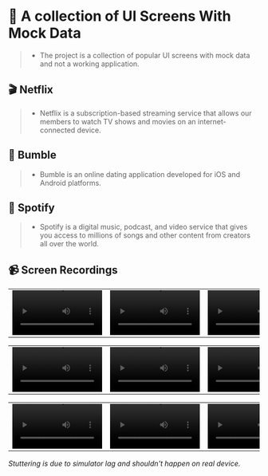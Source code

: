 # 🎡 A collection of UI Screens With Mock Data
> * The project is a collection of popular UI screens with mock data and not a working application.

## 🎬 Netflix
> * Netflix is a subscription-based streaming service that allows our members to watch TV shows and movies on an internet-connected device.

## 🍷 Bumble
> * Bumble is an online dating application developed for iOS and Android platforms.

## 🎵 Spotify
> * Spotify is a digital music, podcast, and video service that gives you access to millions of songs and other content from creators all over the world.

## 📹 Screen Recordings
| | | | | | |
| :-: | :-: | :-: | :- | :- | :- |
<video src='https://github.com/enesozmus/RebuildPopularUIScreens/assets/94680591/0e3f557b-65b1-4e2b-bb88-71401ecf1a3f' width=180/> | <video src='https://github.com/enesozmus/RebuildPopularUIScreens/assets/94680591/2b8c962f-54b5-4c76-aef5-8f1a0cfba4d4' width=180/> | <video src='https://github.com/enesozmus/RebuildPopularUIScreens/assets/94680591/160dbd7e-8830-4fad-92c3-c109afee4403' width=180/> | <video src='https://github.com/enesozmus/RebuildPopularUIScreens/assets/94680591/47e34c2f-05f0-4f4e-ba00-f23aa69b5346' width=180/> | <video src='https://github.com/enesozmus/RebuildPopularUI/assets/94680591/d878acb7-7e77-447a-b3c6-32c72845ad50' width=180/> | <video src='https://github.com/enesozmus/RebuildPopularUI/assets/94680591/1dcc95c0-b505-4fc5-98db-914678f69975' width=180/>

| | | | | | |
| :-: | :-: | :-: | :- | :- | :- |
<video src='https://github.com/enesozmus/RebuildPopularUI/assets/94680591/8b805b2d-b444-4b8b-adff-9229b7f399e8' width=180/> | <video src='https://github.com/enesozmus/RebuildPopularUI/assets/94680591/660346ef-273b-45e5-910e-647c453f6df0' width=180/> | <video src='https://github.com/enesozmus/RebuildPopularUI/assets/94680591/916101fe-aedf-498f-a069-0502ddfa258f' width=180/> | <video src='https://github.com/enesozmus/RebuildPopularUI/assets/94680591/0e9926aa-e890-4d41-b193-08de501f65e4' width=180/> | <video src='https://github.com/enesozmus/RebuildPopularUI/assets/94680591/7bbdd5bf-f452-4da1-aada-09b52a922784' width=180/> | <video src='https://github.com/enesozmus/RebuildPopularUI/assets/94680591/d5b2be22-855c-46d9-b8d8-4b32141d22a9' width=180/>

| | | | | | |
| :-: | :-: | :-: | :- | :- | :- |
<video src='https://github.com/enesozmus/RebuildPopularUI/assets/94680591/9b24d6fc-5fef-4e34-9f70-9af58d1cf5e6' width=180/> | <video src='https://github.com/enesozmus/RebuildPopularUI/assets/94680591/d94a2718-9f77-40bb-b646-bb2092cd5586' width=180/> | <video src='https://github.com/enesozmus/RebuildPopularUI/assets/94680591/fafe0ae6-2d23-4e51-a39d-ed2ffb0c79ce' width=180/> | <video src='https://github.com/enesozmus/RebuildPopularUI/assets/94680591/39fa833e-da4a-484e-bd6e-9761d6c37863' width=180/> | <video src='' width=180/> | <video src='' width=180/>


*Stuttering is due to simulator lag and shouldn't happen on real device.*
<br> <br>
